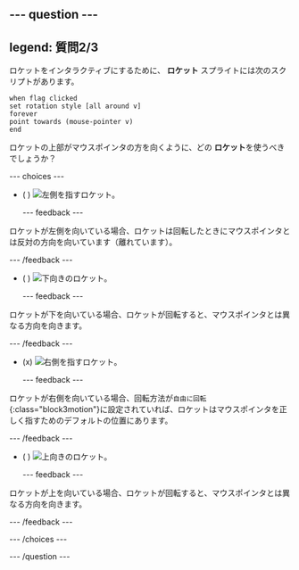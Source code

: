--- question ---
---
legend: 質問2/3
---

ロケットをインタラクティブにするために、 **ロケット** スプライトには次のスクリプトがあります。

```blocks3
when flag clicked
set rotation style [all around v]
forever
point towards (mouse-pointer v)
end
```

ロケットの上部がマウスポインタの方を向くように、どの **ロケット**を使うべきでしょうか？

--- choices ---

- ( ) ![左側を指すロケット。](images/rocket_left.png)

  --- feedback ---

ロケットが左側を向いている場合、ロケットは回転したときにマウスポインタとは反対の方向を向いています（離れています）。

  --- /feedback ---

- ( ) ![下向きのロケット。](images/rocket_down.png)

  --- feedback ---

ロケットが下を向いている場合、ロケットが回転すると、マウスポインタとは異なる方向を向きます。

  --- /feedback ---

- (x) ![右側を指すロケット。](images/rocket_right.png)

  --- feedback ---

ロケットが右側を向いている場合、回転方法が`自由に回転`{:class="block3motion"}に設定されていれば、ロケットはマウスポインタを正しく指すためのデフォルトの位置にあります。

  --- /feedback ---

- ( ) ![上向きのロケット。](images/rocket_up.png)

  --- feedback ---

ロケットが上を向いている場合、ロケットが回転すると、マウスポインタとは異なる方向を向きます。

  --- /feedback ---

--- /choices ---

--- /question ---
